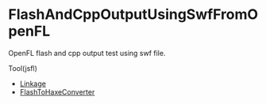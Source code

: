 FlashAndCppOutputUsingSwfFromOpenFL
===================================
OpenFL flash and cpp output test using swf file.

Tool(jsfl)

* [Linkage](https://github.com/siratama/Linkage)
* [FlashToHaxeConverter](https://github.com/siratama/Flash-To-Haxe-Converter)

